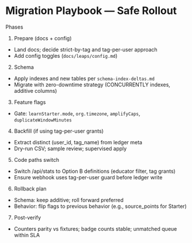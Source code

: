 # Migration Playbook — Safe Rollout

Phases

1. Prepare (docs + config)

- Land docs; decide strict-by-tag and tag-per-user approach
- Add config toggles (`docs/leaps/config.md`)

2. Schema

- Apply indexes and new tables per `schema-index-deltas.md`
- Migrate with zero-downtime strategy (CONCURRENTLY indexes, additive columns)

3. Feature flags

- Gate: `learnStarter.mode`, `org.timezone`, `amplifyCaps`, `duplicateWindowMinutes`

4. Backfill (if using tag-per-user grants)

- Extract distinct (user_id, tag_name) from ledger meta
- Dry-run CSV; sample review; supervised apply

5. Code paths switch

- Switch /api/stats to Option B definitions (educator filter, tag grants)
- Ensure webhook uses tag-per-user guard before ledger write

6. Rollback plan

- Schema: keep additive; roll forward preferred
- Behavior: flip flags to previous behavior (e.g., source_points for Starter)

7. Post-verify

- Counters parity vs fixtures; badge counts stable; unmatched queue within SLA

